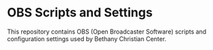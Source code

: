 # OBS Scripts and Settings

This repository contains OBS (Open Broadcaster Software) scripts and configuration settings used by Bethany Christian Center.